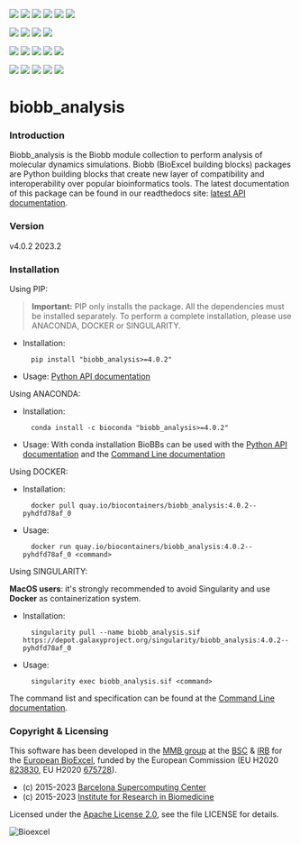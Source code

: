 [![](https://img.shields.io/github/v/tag/bioexcel/biobb_analysis?label=Version)](https://GitHub.com/bioexcel/biobb_analysis/tags/)
[![](https://img.shields.io/pypi/v/biobb-analysis.svg?label=Pypi)](https://pypi.python.org/pypi/biobb-analysis/)
[![](https://img.shields.io/conda/vn/bioconda/biobb_analysis?label=Conda)](https://anaconda.org/bioconda/biobb_analysis)
[![](https://img.shields.io/conda/dn/bioconda/biobb_analysis?label=Conda%20Downloads)](https://anaconda.org/bioconda/biobb_analysis)
[![](https://img.shields.io/badge/Docker-Quay.io-blue)](https://quay.io/repository/biocontainers/biobb_analysis?tab=tags)
[![](https://img.shields.io/badge/Singularity-GalaxyProject-blue)](https://depot.galaxyproject.org/singularity/biobb_analysis:4.0.2--pyhdfd78af_0)

[![](https://img.shields.io/badge/OS-Unix%20%7C%20MacOS-blue)](https://github.com/bioexcel/biobb_analysis)
[![](https://img.shields.io/pypi/pyversions/biobb-analysis.svg?label=Python%20Versions)](https://pypi.org/project/biobb-analysis/)
[![](https://img.shields.io/badge/License-Apache%202.0-blue.svg)](https://opensource.org/licenses/Apache-2.0)
[![](https://img.shields.io/badge/Open%20Source%3f-Yes!-blue)](https://github.com/bioexcel/biobb_analysis)

[![](https://readthedocs.org/projects/biobb-analysis/badge/?version=latest&label=Docs)](https://biobb-analysis.readthedocs.io/en/latest/?badge=latest)
[![](https://img.shields.io/website?down_message=Offline&label=Biobb%20Website&up_message=Online&url=https%3A%2F%2Fmmb.irbbarcelona.org%2Fbiobb%2F)](https://mmb.irbbarcelona.org/biobb/)
[![](https://img.shields.io/badge/Youtube-tutorial-blue?logo=youtube&logoColor=red)](https://www.youtube.com/watch?v=ou1DOGNs0xM)
[![](https://zenodo.org/badge/DOI/10.1038/s41597-019-0177-4.svg)](https://doi.org/10.1038/s41597-019-0177-4)
[![](https://img.shields.io/endpoint?color=brightgreen&url=https%3A%2F%2Fapi.juleskreuer.eu%2Fcitation-badge.php%3Fshield%26doi%3D10.1038%2Fs41597-019-0177-4)](https://www.nature.com/articles/s41597-019-0177-4#citeas)

[![](https://docs.bioexcel.eu/biobb_analysis/junit/testsbadge.svg)](https://docs.bioexcel.eu/biobb_analysis/junit/report.html)
[![](https://docs.bioexcel.eu/biobb_analysis/coverage/coveragebadge.svg)](https://docs.bioexcel.eu/biobb_analysis/coverage/)
[![](https://docs.bioexcel.eu/biobb_analysis/flake8/flake8badge.svg)](https://docs.bioexcel.eu/biobb_analysis/flake8/)
[![](https://img.shields.io/github/last-commit/bioexcel/biobb_analysis?label=Last%20Commit)](https://github.com/bioexcel/biobb_analysis/commits/master)
[![](https://img.shields.io/github/issues/bioexcel/biobb_analysis.svg?color=brightgreen&label=Issues)](https://GitHub.com/bioexcel/biobb_analysis/issues/)


# biobb_analysis

### Introduction
Biobb_analysis is the Biobb module collection to perform analysis of molecular dynamics simulations.
Biobb (BioExcel building blocks) packages are Python building blocks that
create new layer of compatibility and interoperability over popular
bioinformatics tools.
The latest documentation of this package can be found in our readthedocs site:
[latest API documentation](http://biobb_analysis.readthedocs.io/en/latest/).

### Version
v4.0.2 2023.2

### Installation
Using PIP:

> **Important:** PIP only installs the package. All the dependencies must be installed separately. To perform a complete installation, please use ANACONDA, DOCKER or SINGULARITY.

* Installation:


        pip install "biobb_analysis>=4.0.2"


* Usage: [Python API documentation](https://biobb-analysis.readthedocs.io/en/latest/modules.html)

Using ANACONDA:

* Installation:


        conda install -c bioconda "biobb_analysis>=4.0.2"


* Usage: With conda installation BioBBs can be used with the [Python API documentation](https://biobb-analysis.readthedocs.io/en/latest/modules.html) and the [Command Line documentation](https://biobb-analysis.readthedocs.io/en/latest/command_line.html)

Using DOCKER:

* Installation:


        docker pull quay.io/biocontainers/biobb_analysis:4.0.2--pyhdfd78af_0


* Usage:


        docker run quay.io/biocontainers/biobb_analysis:4.0.2--pyhdfd78af_0 <command>


Using SINGULARITY:

**MacOS users**: it's strongly recommended to avoid Singularity and use **Docker** as containerization system.

* Installation:


        singularity pull --name biobb_analysis.sif https://depot.galaxyproject.org/singularity/biobb_analysis:4.0.2--pyhdfd78af_0


* Usage:


        singularity exec biobb_analysis.sif <command>


The command list and specification can be found at the [Command Line documentation](https://biobb-analysis.readthedocs.io/en/latest/command_line.html).

### Copyright & Licensing
This software has been developed in the [MMB group](http://mmb.irbbarcelona.org) at the [BSC](http://www.bsc.es/) & [IRB](https://www.irbbarcelona.org/) for the [European BioExcel](http://bioexcel.eu/), funded by the European Commission (EU H2020 [823830](http://cordis.europa.eu/projects/823830), EU H2020 [675728](http://cordis.europa.eu/projects/675728)).

* (c) 2015-2023 [Barcelona Supercomputing Center](https://www.bsc.es/)
* (c) 2015-2023 [Institute for Research in Biomedicine](https://www.irbbarcelona.org/)

Licensed under the
[Apache License 2.0](https://www.apache.org/licenses/LICENSE-2.0), see the file LICENSE for details.

![](https://bioexcel.eu/wp-content/uploads/2019/04/Bioexcell_logo_1080px_transp.png "Bioexcel")
